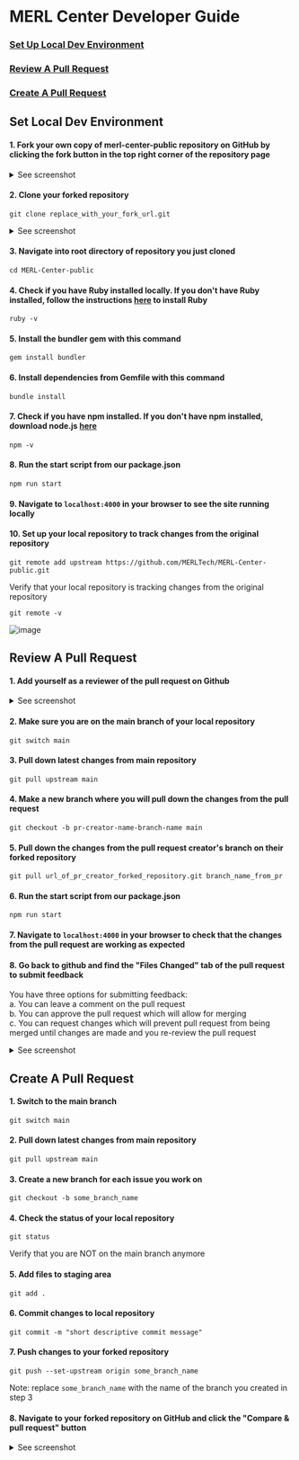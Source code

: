 # MERL Center Developer Guide

### [Set Up Local Dev Environment](#how-to-set-up-local-dev-environment)

### [Review A Pull Request](#how-to-review-a-pull-request)

### [Create A Pull Request](#how-to-create-a-pull-request)

## Set Local Dev Environment
#### 1. Fork your own copy of merl-center-public repository on GitHub by clicking the fork button in the top right corner of the repository page
   
<details><summary>See screenshot</summary>

![image](https://github.com/MERLTech/MERL-Center-public/assets/73561520/fb0ac86f-54fe-4cab-b19a-a2762d9ee703)

</details>

#### 2. Clone your forked repository
```
git clone replace_with_your_fork_url.git
```

<details><summary>See screenshot</summary>

![image](https://github.com/MERLTech/MERL-Center-public/assets/73561520/0dddd8a1-76eb-4f8f-9804-1ca47f66d2a2)
</details>

#### 3. Navigate into root directory of repository you just cloned
```
cd MERL-Center-public
```

#### 4. Check if you have Ruby installed locally. If you don't have Ruby installed, follow the instructions [here](https://www.ruby-lang.org/en/documentation/installation/) to install Ruby
```
ruby -v
```
#### 5. Install the bundler gem with this command
```
gem install bundler
```

#### 6. Install dependencies from Gemfile with this command
```
bundle install
```
#### 7. Check if you have npm installed. If you don't have npm installed, download node.js [here](https://nodejs.org/en/download/)
```
npm -v
```
#### 8. Run the start script from our package.json
```
npm run start
```
#### 9. Navigate to `localhost:4000` in your browser to see the site running locally 

#### 10. Set up your local repository to track changes from the original repository
```
git remote add upstream https://github.com/MERLTech/MERL-Center-public.git
```
Verify that your local repository is tracking changes from the original repository
```
git remote -v
```
![image](https://github.com/MERLTech/MERL-Center-public/assets/73561520/8f91b2d2-8c68-44af-8ae9-caf0ca2ee9cb)


## Review A Pull Request
#### 1. Add yourself as a reviewer of the pull request on Github
<details><summary>See screenshot</summary>

![image](https://github.com/MERLTech/MERL-Center-public/assets/73561520/c0ad7dee-a460-431e-bb51-b4b64da68f73)

</details>

#### 2. Make sure you are on the main branch of your local repository
``` 
git switch main
```
#### 3. Pull down latest changes from main repository
```
git pull upstream main
```
#### 4. Make a new branch where you will pull down the changes from the pull request
```
git checkout -b pr-creator-name-branch-name main
```
#### 5. Pull down the changes from the pull request creator's branch on their forked repository
```
git pull url_of_pr_creator_forked_repository.git branch_name_from_pr
```
#### 6. Run the start script from our package.json
```
npm run start
```
#### 7. Navigate to `localhost:4000` in your browser to check that the changes from the pull request are working as expected

#### 8. Go back to github and find the "Files Changed" tab of the pull request to submit feedback
You have three options for submitting feedback:
<br>
a. You can leave a comment on the pull request
<br>
b. You can approve the pull request which will allow for merging
<br>
c. You can request changes which will prevent pull request from being merged until changes are made and you re-review the pull request
<details><summary>See screenshot</summary>

![image](https://github.com/MERLTech/MERL-Center-public/assets/73561520/08d7322b-2947-49f1-b0d2-f7e7d31719be)

</details>



## Create A Pull Request
#### 1. Switch to the main branch
```
git switch main
```
#### 2. Pull down latest changes from main repository
```
git pull upstream main
```

#### 3. Create a new branch for each issue you work on
```
git checkout -b some_branch_name
```

#### 4. Check the status of your local repository
```
git status
```
Verify that you are NOT on the main branch anymore
#### 5. Add files to staging area
```
git add .
```
#### 6. Commit changes to local repository
```
git commit -m "short descriptive commit message"
```
#### 7. Push changes to your forked repository
```
git push --set-upstream origin some_branch_name
```
Note: replace `some_branch_name` with the name of the branch you created in step 3

#### 8. Navigate to your forked repository on GitHub and click the "Compare & pull request" button

<details><summary>See screenshot</summary>

![image](https://github.com/MERLTech/MERL-Center-public/assets/73561520/4f467adc-a296-4e00-8f6e-09a3dffcc208)

</details>


